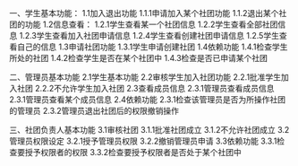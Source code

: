 一、学生基本功能：
    1.1加入退出功能
        1.1.1申请加入某个社团功能
        1.1.2退出某个社团的功能
    1.2信息查看：
        1.2.1学生查看某一个社团信息
        1.2.2学生查看全部社团信息
        1.2.3学生查看加入社团申请信息
        1.2.4学生查看创建社团申请信息
        1.2.5学生查看自己的信息
    1.3申请社团功能
        1.3.1学生申请创建社团
    1.4依赖功能
        1.4.1检查学生所处的社团
        1.4.2检查学生是否在某个社团中
        1.4.3检查是否已申请某个社团


二、管理员基本功能
    2.1学生基本功能
    2.2审核学生加入社团功能
        2.2.1批准学生加入社团
        2.2.2不允许学生加入社团
    2.3查看成员信息
        2.3.1管理员查看成员信息
        2.3.1管理员查看某个成员信息
    2.4依赖功能
        2.3.1检查该管理员是否为所操作社团的管理员
        2.3.2管理员退出社团后的权限撤销操作

三、社团负责人基本功能
    3.1审核社团
        3.1.1批准社团成立
        3.1.2不允许社团成立
    3.2管理员权限设定
        3.2.1授予管理员权限
        3.2.2撤销管理员申请
    3.3依赖功能
        3.3.1检查要授予权限者的权限
        3.3.2检查要授予权限者是否处于某个社团中
        



